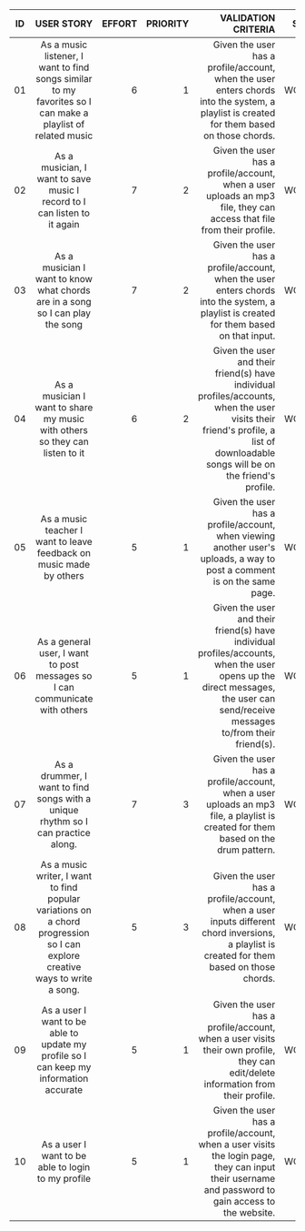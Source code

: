 
| ID            | USER STORY            | EFFORT  | PRIORITY | VALIDATION CRITERIA | STATUS|
| ------------- |:---------------------:| -------:|---------:|--------------------:|------:|
| 01     | As a music listener, I want to find songs similar to my favorites so I can make a playlist of related music | 6   |     1     | Given the user has a profile/account, when the user enters chords into the system, a playlist is created for them based on those chords. | WORKING |
| 02 | As a musician, I want to save music I record to I can listen to it again | 7 | 2 | Given the user has a profile/account, when a user uploads an mp3 file, they can access that file from their profile. | WORKING |
| 03 | As a musician I want to know what chords are in a song so I can play the song | 7 | 2 | Given the user has a profile/account, when the user enters chords into the system, a playlist is created for them based on that input. | WORKING |
| 04 | As a musician I want to share my music with others so they can listen to it | 6 | 2 | Given the user and their friend(s) have individual profiles/accounts, when the user visits their friend's profile, a list of downloadable songs will be on the friend's profile. | WORKING |
| 05 | As a music teacher I want to leave feedback on music made by others | 5 | 1 | Given the user has a profile/account, when viewing another user's uploads, a way to post a comment is on the same page. | WORKING |
| 06 | As a general user, I want to post messages so I can communicate with others | 5 | 1 | Given the user and their friend(s) have individual profiles/accounts, when the user opens up the direct messages, the user can send/receive messages to/from their friend(s). | WORKING |
| 07 | As a drummer, I want to find songs with a unique rhythm so I can practice along. | 7 | 3 | Given the user has a profile/account, when a user uploads an mp3 file, a playlist is created for them based on the drum pattern. | WORKING |
| 08 | As a music writer, I want to find popular variations on a chord progression so I can explore creative ways to write a song. | 5 | 3 | Given the user has a profile/account, when a user inputs different chord inversions, a playlist is created for them based on those chords. | WORKING |
| 09 | As a user I want to be able to update my profile so I can keep my information accurate | 5 | 1 | Given the user has a profile/account, when a user visits their own profile, they can edit/delete information from their profile. | WORKING |
| 10 | As a user I want to be able to login to my profile | 5 | 1 | Given the user has a profile/account, when a user visits the login page, they can input their username and password to gain access to the website. | WORKING |
